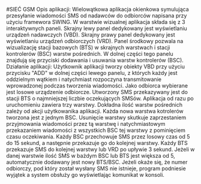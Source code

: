 #SIEĆ GSM
Opis aplikacji:
Wielowątkowa aplikacja okienkowa symulująca przesyłanie wiadomości SMS od nadawców do odbiorców napisana przy użyciu framewora SWING. W warstwie wizualnej aplikacja składa się z 3 interaktywnych paneli. Skrajny lewy panel dedykowany jest wyświetlaniu urządzeń nadawczych (VBD). Skrajny prawy panel dedykowany jest wyświetlaniu urządzeń odbiorczych (VRD). Panel środkowy pozwala na wizualizację stacji bazowych (BTS) w skrajnych warstwach i stacji kontrolerów (BSC) warstw pośrednich. W dolnej części tego panelu znajdują się przyciski dodawania i usuwania warstw kontrolerów (BSC).
Działanie aplikacji:
Użytkownik aplikacji tworzy obiekty VBD przy użyciu przycisku "ADD" w dolnej części lewego panelu, z których każdy jest oddzielnym wątkiem i natychmiast rozpoczyna transmitowanie wprowadzonej podczas tworzenia wiadomości. Jako odbiorca wybierane jest losowe urządzenie odbiorcze. Utworzony SMS przekazywany jest do stacji BTS o najmniejszej liczbie oczekujących SMSów. Aplikacja od razu po uruchomieniu zawiera trzy warstwy. Dokładna ilość warstw pośrednich zależy od akcji użytkowanika aplikacji. Każda nowa warstwa kotrolerów tworzona jest z jednym BSC. Usunięcie warstwy skutkuje zaprzestaniem przyjmowania wiadomości przez tą warstwę i natychmiastowym przekazaniem wiadomości z wszystkich BSC tej warstwy z pominięciem czasu oczekiwania.
Każdy BSC przechowuje SMS przez losowy czas od 5 do 15 sekund, a następnie przekazuje go do kolejnej warstwy.
Każdy BTS przekazuje SMS do kolejnej warstwy lub VRD po upływie 3 sekund.
Jeżeli w danej warstwie ilość SMS w bażdym BSC lub BTS jest większa od 5, automatycznie dodawany jest nowy BTS/BSC.
Jeżeli okaże się, że numer odbiorczy, pod który został wysłany SMS nie istnieje, program podniesie wyjątek a system obsłuży go wyświetlając komunikat w konsoli.
